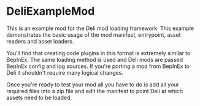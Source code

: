 # DeliExampleMod
This is an example mod for the Deli mod loading framework.
This example demonstrates the basic usage of the mod manifest, entrypoint, asset readers and asset loaders.

You'll find that creating code plugins in this format is extremely similar to BepInEx. The same loading method is used and Deli mods are passed BepInEx config and log sources. If you're porting a mod from BepInEx to Deli it shouldn't require many logical changes.

Once you're ready to test your mod all you have to do is add all your required files into a zip file and edit the manifest to point Deli at which assets need to be loaded.
